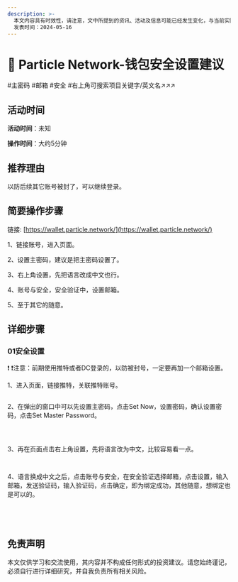 ```yaml
---
description: >-
  本文内容具有时效性，请注意，文中所提到的资讯、活动及信息可能已经发生变化，与当前实际情况有所不同。我们建议您在做出任何决策之前，始终进行自主研究和验证。
  发表时间：2024-05-16
---
```


# 📲 Particle Network-钱包安全设置建议

\#主密码 #邮箱 #安全 #右上角可搜索项目关键字/英文名↗↗↗

## 活动时间 <a href="#huo-dong-shi-jian" id="huo-dong-shi-jian"></a>

**活动时间**：未知

**操作时间**：大约5分钟

## 推荐理由 <a href="#tui-jian-li-you" id="tui-jian-li-you"></a>

以防后续其它账号被封了，可以继续登录。

## 简要操作步骤 <a href="#jian-yao-cao-zuo-bu-zhou" id="jian-yao-cao-zuo-bu-zhou"></a>

链接: [https://wallet.particle.network/](https://wallet.particle.network/)

1、链接账号，进入页面。

2、设置主密码，建议是把主密码设置了。

3、右上角设置，先把语言改成中文也行。

4、账号与安全，安全验证中，设置邮箱。

5、至于其它的随意。

## 详细步骤 <a href="#xiang-xi-bu-zhou" id="xiang-xi-bu-zhou"></a>

### **01安全设置**

❗ ❗注意：前期使用推特或者DC登录的，以防被封号，一定要再加一个邮箱设置。

1、进入页面，链接推特，关联推特账号。

<figure><img src="../../.gitbook/assets/image (115).png" alt=""><figcaption></figcaption></figure>

2、在弹出的窗口中可以先设置主密码，点击Set Now，设置密码，确认设置密码，点击Set Master Password。

<figure><img src="../../.gitbook/assets/image (1) (1) (1) (1) (1) (1) (1) (1) (1) (1) (1) (1) (1) (1) (1) (1) (1) (1) (1).png" alt=""><figcaption></figcaption></figure>

<figure><img src="../../.gitbook/assets/image (3) (1) (1) (1) (1) (1) (1) (1) (1) (1) (1).png" alt=""><figcaption></figcaption></figure>

<figure><img src="../../.gitbook/assets/image (4) (1) (1) (1) (1) (1) (1) (1) (1).png" alt=""><figcaption></figcaption></figure>

3、再在页面点击右上角设置，先将语言改为中文，比较容易看一点。

<figure><img src="../../.gitbook/assets/image (7) (1) (1) (1) (1) (1) (1).png" alt=""><figcaption></figcaption></figure>

<figure><img src="../../.gitbook/assets/image (8) (1) (1) (1) (1) (1) (1).png" alt=""><figcaption></figcaption></figure>

4、语言换成中文之后，点击账号与安全，在安全验证选择邮箱，点击设置，输入邮箱，发送验证码，输入验证码，点击确定，即为绑定成功，其他随意，想绑定也是可以的。

<figure><img src="../../.gitbook/assets/image (9) (1) (1) (1) (1) (1).png" alt=""><figcaption></figcaption></figure>

<figure><img src="../../.gitbook/assets/image (10) (1) (1) (1) (1).png" alt=""><figcaption></figcaption></figure>

<figure><img src="../../.gitbook/assets/image (11) (1) (1) (1) (1).png" alt=""><figcaption></figcaption></figure>

<figure><img src="../../.gitbook/assets/image (12) (1) (1) (1) (1).png" alt=""><figcaption></figcaption></figure>

## 免责声明 <a href="#mian-ze-sheng-ming" id="mian-ze-sheng-ming"></a>

本文仅供学习和交流使用，其内容并不构成任何形式的投资建议。请您始终谨记，必须自行进行详细研究，并自我负责所有相关风险。
